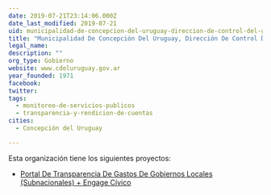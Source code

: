 ```yaml
---
date: 2019-07-21T23:14:06.000Z
date_last_modified: 2019-07-21
uid: municipalidad-de-concepcion-del-uruguay-direccion-de-control-del-gasto
title: "Municipalidad De Concepción Del Uruguay, Dirección De Control Del Gasto"
legal_name: 
description: ""
org_type: Gobierno
website: www.cdeluruguay.gov.ar
year_founded: 1971
facebook: 
twitter: 
tags:
  - monitoreo-de-servicios-publicos
  - transparencia-y-rendicion-de-cuentas
cities: 
  - Concepción del Uruguay

---
```


Esta organización tiene los siguientes proyectos:

- [Portal De Transparencia De Gastos De Gobiernos Locales (Subnacionales) + Engage Cívico](/proyectos/portal-de-transparencia-de-gastos-de-gobiernos-locales-subnacionales-engage-civico)
